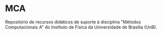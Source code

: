 # MCA

Repositório de recursos didáticos de suporte à disciplina "Métodos Computacionais A" do Instituto de Física da Universidade de Brasília (UnB).
